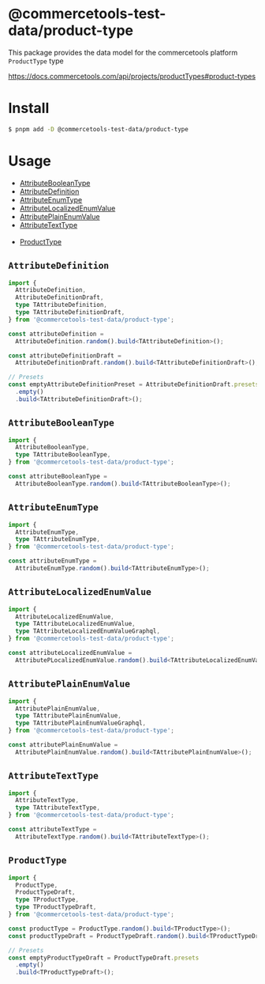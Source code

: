 # @commercetools-test-data/product-type

This package provides the data model for the commercetools platform `ProductType` type

https://docs.commercetools.com/api/projects/productTypes#product-types

# Install

```bash
$ pnpm add -D @commercetools-test-data/product-type
```

# Usage

- [AttributeBooleanType](#attributebooleantype)<br>
- [AttributeDefinition](#attributedefinition)<br>
- [AttributeEnumType](#attributeenumtype)<br>
- [AttributeLocalizedEnumValue](#attributelocalizedenumvalue)<br>
- [AttributePlainEnumValue](#attributeplainenumvalue)<br>
- [AttributeTextType](#attributetexttype)<br><br>
- [ProductType](#producttype)<br>

## `AttributeDefinition`

```ts
import {
  AttributeDefinition,
  AttributeDefinitionDraft,
  type TAttributeDefinition,
  type TAttributeDefinitionDraft,
} from '@commercetools-test-data/product-type';

const attributeDefinition =
  AttributeDefinition.random().build<TAttributeDefinition>();

const attributeDefinitionDraft =
  AttributeDefinitionDraft.random().build<TAttributeDefinitionDraft>();

// Presets
const emptyAttributeDefinitionPreset = AttributeDefinitionDraft.presets
  .empty()
  .build<TAttributeDefinitionDraft>();
```

## `AttributeBooleanType`

```ts
import {
  AttributeBooleanType,
  type TAttributeBooleanType,
} from '@commercetools-test-data/product-type';

const attributeBooleanType =
  AttributeBooleanType.random().build<TAttributeBooleanType>();
```

## `AttributeEnumType`

```ts
import {
  AttributeEnumType,
  type TAttributeEnumType,
} from '@commercetools-test-data/product-type';

const attributeEnumType =
  AttributeEnumType.random().build<TAttributeEnumType>();
```

## `AttributeLocalizedEnumValue`

```ts
import {
  AttributeLocalizedEnumValue,
  type TAttributeLocalizedEnumValue,
  type TAttributeLocalizedEnumValueGraphql,
} from '@commercetools-test-data/product-type';

const attributeLocalizedEnumValue =
  AttributePLocalizedEnumValue.random().build<TAttributeLocalizedEnumValue>();
```

## `AttributePlainEnumValue`

```ts
import {
  AttributePlainEnumValue,
  type TAttributePlainEnumValue,
  type TAttributePlainEnumValueGraphql,
} from '@commercetools-test-data/product-type';

const attributePlainEnumValue =
  AttributePlainEnumValue.random().build<TAttributePlainEnumValue>();
```

## `AttributeTextType`

```ts
import {
  AttributeTextType,
  type TAttributeTextType,
} from '@commercetools-test-data/product-type';

const attributeTextType =
  AttributeTextType.random().build<TAttributeTextType>();
```

## `ProductType`

```ts
import {
  ProductType,
  ProductTypeDraft,
  type TProductType,
  type TProductTypeDraft,
} from '@commercetools-test-data/product-type';

const productType = ProductType.random().build<TProductType>();
const productTypeDraft = ProductTypeDraft.random().build<TProductTypeDraft>();

// Presets
const emptyProductTypeDraft = ProductTypeDraft.presets
  .empty()
  .build<TProductTypeDraft>();
```
